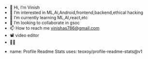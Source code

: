 - 👋 Hi, I’m Vinish
- 👀 I’m interested in ML,Ai,Android,frontend,backend,ethical hacking
- 🌱 I’m currently learning ML,AI,react,etc
- 💞️ I’m looking to collaborate in gsoc
- 📫 How to reach me vinishas786@gmail.com
- 📽 video editor
- 👨‍🎓

<!---
vinishhub/vinishhub is a ✨ special ✨ repository because its `README.md` (this file) appears on your GitHub profile.
You can click the Preview link to take a look at your changes.
--->
- name: Profile Readme Stats
  uses: teoxoy/profile-readme-stats@v1

